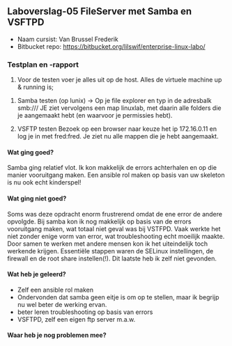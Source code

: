 ## Laboverslag-05 FileServer met Samba en VSFTPD

- Naam cursist: Van Brussel Frederik
- Bitbucket repo: https://bitbucket.org/lilswif/enterprise-linux-labo/

### Testplan en -rapport

1. Voor de testen voer je alles uit op de host. Alles de virtuele machine up & running is;

1) Samba testen (op lunix)
-> Op je file explorer en typ in de adresbalk smb:///
JE ziet vervolgens een map linuxlab, met daarin alle folders die je aangemaakt hebt (en waarvoor je permissies hebt).

2) VSFTP testen
Bezoek op een browser naar keuze het ip 172.16.0.11 en log je in met fred:fred. Je ziet nu alle mappen die je hebt aangemaakt.


#### Wat ging goed?
Samba ging relatief vlot. Ik kon makkelijk de errors achterhalen en op die manier vooruitgang maken. Een ansible rol maken op basis van uw skeleton is nu ook echt kinderspel!


#### Wat ging niet goed?
Soms was deze opdracht enorm frustrerend omdat de ene error de andere opvolgde. Bij samba kon ik nog makkelijk op basis van de errors vooruitgang maken, wat totaal niet geval was bij VSTFPD. Vaak werkte het niet zonder enige vorm van error, wat troubleshooting echt moeilijk maakte. Door samen te werken met andere mensen kon ik het uiteindelijk toch werkende krijgen. Essentiële stappen waren de SELinux instellingen, de firewall en de root share instellen(!). Dit laatste heb ik zelf niet gevonden.


#### Wat heb je geleerd?

- Zelf een ansible rol maken 
- Ondervonden dat samba geen eitje is om op te stellen, maar ik begrijp nu wel beter de werking ervan.
- beter leren troubleshooting op basis van errors 
- VSFTPD, zelf een eigen ftp server m.a.w.


#### Waar heb je nog problemen mee?

